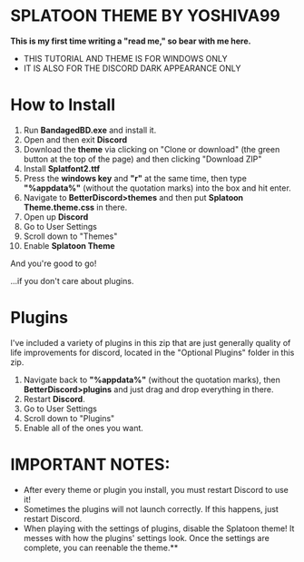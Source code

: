 **SPLATOON THEME BY YOSHIVA99**
==============
**This is my first time writing a "read me," so bear with me here.**


- THIS TUTORIAL AND THEME IS FOR WINDOWS ONLY
- IT IS ALSO FOR THE DISCORD DARK APPEARANCE ONLY

How to Install
==============
1. Run **BandagedBD.exe** and install it.
2. Open and then exit **Discord**
3. Download the **theme** via clicking on "Clone or download" (the green button at the top of the page) and then clicking "Download ZIP"
4. Install **Splatfont2.ttf**
5. Press the **windows key** and **"r"** at the same time, then type **"%appdata%"** (without the quotation marks) into the box and hit enter.
6. Navigate to **BetterDiscord>themes** and then put **Splatoon Theme.theme.css** in there.
7. Open up **Discord**
8. Go to User Settings
9. Scroll down to "Themes"
10. Enable **Splatoon Theme**



And you're good to go!

...if you don't care about plugins.

Plugins
==============
I've included a variety of plugins in this zip that are just generally quality of life improvements for discord, located in the "Optional Plugins" folder in this zip.
1. Navigate back to **"%appdata%"** (without the quotation marks), then **BetterDiscord>plugins** and just drag and drop everything in there.
2. Restart **Discord**.
3. Go to User Settings
4. Scroll down to "Plugins"
5. Enable all of the ones you want.

**IMPORTANT NOTES:** 
==============
- After every theme or plugin you install, you must restart Discord to use it!
- Sometimes the plugins will not launch correctly. If this happens, just restart Discord.
- When playing with the settings of plugins, disable the Splatoon theme! It messes with how the plugins' settings look. Once the settings are complete, you can reenable the theme.**
